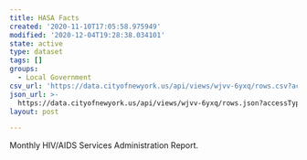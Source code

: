 ```yaml
---
title: HASA Facts
created: '2020-11-10T17:05:58.975949'
modified: '2020-12-04T19:28:38.034101'
state: active
type: dataset
tags: []
groups:
  - Local Government
csv_url: 'https://data.cityofnewyork.us/api/views/wjvv-6yxq/rows.csv?accessType=DOWNLOAD'
json_url: >-
  https://data.cityofnewyork.us/api/views/wjvv-6yxq/rows.json?accessType=DOWNLOAD
layout: post

---
```

Monthly HIV/AIDS Services Administration Report.
